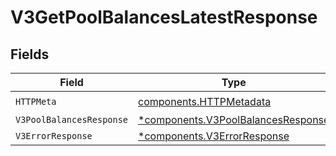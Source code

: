 # V3GetPoolBalancesLatestResponse


## Fields

| Field                                                                                   | Type                                                                                    | Required                                                                                | Description                                                                             |
| --------------------------------------------------------------------------------------- | --------------------------------------------------------------------------------------- | --------------------------------------------------------------------------------------- | --------------------------------------------------------------------------------------- |
| `HTTPMeta`                                                                              | [components.HTTPMetadata](../../models/components/httpmetadata.md)                      | :heavy_check_mark:                                                                      | N/A                                                                                     |
| `V3PoolBalancesResponse`                                                                | [*components.V3PoolBalancesResponse](../../models/components/v3poolbalancesresponse.md) | :heavy_minus_sign:                                                                      | OK                                                                                      |
| `V3ErrorResponse`                                                                       | [*components.V3ErrorResponse](../../models/components/v3errorresponse.md)               | :heavy_minus_sign:                                                                      | Error                                                                                   |